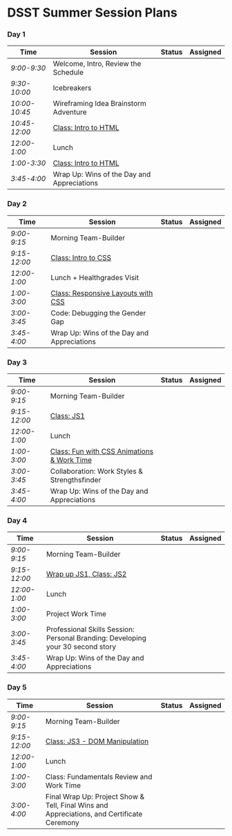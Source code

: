 # DSST Summer Session Plans

### Day 1

|Time           |Session         |Status    |Assigned|
|---            |---             |---       |---     |
|*9:00-9:30*    | Welcome, Intro, Review the Schedule |  |  |
|*9:30-10:00*    | Icebreakers | |  |
|*10:00-10:45*  | Wireframing Idea Brainstorm Adventure|  |  |
|*10:45-12:00*  | [Class: Intro to HTML](sessions/intro-to-html-1.md)|   |   |
|*12:00-1:00*   | Lunch|
|*1:00-3:30*    | [Class: Intro to HTML](sessions/intro-to-html-2.md)|  |  |
|*3:45-4:00*    | Wrap Up: Wins of the Day and Appreciations |  |  |

### Day 2

|Time           |Session         |Status    |Assigned|
|---            |---             |---       |---     |
|*9:00-9:15*    | Morning Team-Builder |  |  |
|*9:15-12:00*   | [Class: Intro to CSS](sessions/css-1.md)|  |  |
|*12:00-1:00*   | Lunch + Healthgrades Visit |
|*1:00-3:00*  | [Class: Responsive Layouts with CSS](sessions/intro-to-responsive.md)|  |  |
|*3:00-3:45*    | Code: Debugging the Gender Gap|  |  |
|*3:45-4:00*    | Wrap Up: Wins of the Day and Appreciations |  |  |

### Day 3

|Time           |Session         |Status    |Assigned|
|---            |---             |---       |---     |
|*9:00-9:15*    | Morning Team-Builder |  |  |
|*9:15-12:00*   | [Class: JS1](sessions/js-1.md)|  |  |
|*12:00-1:00*   | Lunch|
|*1:00-3:00*    | [Class: Fun with CSS Animations & Work Time](sessions/intro-to-css-animations.md)|  |  |
|*3:00-3:45*    | Collaboration: Work Styles & Strengthsfinder |  |  |
|*3:45-4:00*    | Wrap Up: Wins of the Day and Appreciations |  |  |

### Day 4

|Time           |Session         |Status    |Assigned|
|---            |---             |---       |---     |
|*9:00-9:15*    | Morning Team-Builder |  |  |
|*9:15-12:00*   | [Wrap up JS1, Class: JS2](sessions/js-2.md)|  |  |
|*12:00-1:00*   | Lunch|
|*1:00-3:00*    | Project Work Time|  |  |
|*3:00-3:45*    | Professional Skills Session: Personal Branding: Developing your 30 second story |  |  |
|*3:45-4:00*    | Wrap Up: Wins of the Day and Appreciations |  |  |

### Day 5

|Time           |Session         |Status    |Assigned|
|---            |---             |---       |---     |
|*9:00-9:15*    | Morning Team-Builder |  |  |
|*9:15-12:00*   | [Class: JS3 - DOM Manipulation](sessions/js-3.md)|  |  |
|*12:00-1:00*   | Lunch|
|*1:00-3:00*    | Class: Fundamentals Review and Work Time|  |  |
|*3:00-4:00*    | Final Wrap Up: Project Show & Tell, Final Wins and Appreciations, and Certificate Ceremony |  |  |
